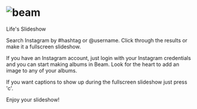 ![beam](http://s30.postimg.org/uis1s9wj5/beam_logo.png)
========
Life's Slideshow

Search Instagram by #hashtag or @username.  Click through the results or make it a fullscreen slideshow.

If you have an Instagram account, just login with your Instagram credentials and you can start making albums in Beam.  Look for the heart to add an image to any of your albums.  

If you want captions to show up during the fullscreen slideshow just press 'c'.

Enjoy your slideshow!
